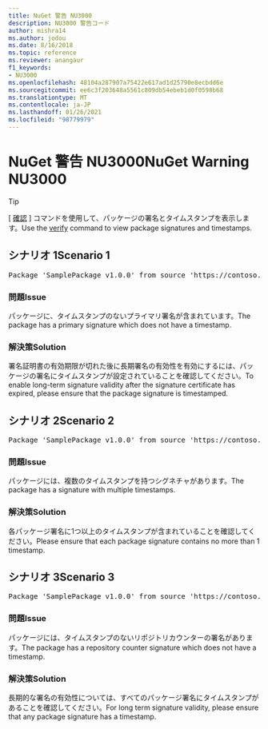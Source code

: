 ```yaml
---
title: NuGet 警告 NU3000
description: NU3000 警告コード
author: mishra14
ms.author: jodou
ms.date: 8/16/2018
ms.topic: reference
ms.reviewer: anangaur
f1_keywords:
- NU3000
ms.openlocfilehash: 48104a287907a75422e617ad1d25790e8ecbdd6e
ms.sourcegitcommit: ee6c3f203648a5561c809db54ebeb1d0f0598b68
ms.translationtype: MT
ms.contentlocale: ja-JP
ms.lasthandoff: 01/26/2021
ms.locfileid: "98779979"
---
```

# <a name="nuget-warning-nu3000"></a><span data-ttu-id="1cb2e-103">NuGet 警告 NU3000</span><span class="sxs-lookup"><span data-stu-id="1cb2e-103">NuGet Warning NU3000</span></span>

> [!Tip]
> <span data-ttu-id="1cb2e-104">[ [確認](../cli-reference/cli-ref-verify.md) ] コマンドを使用して、パッケージの署名とタイムスタンプを表示します。</span><span class="sxs-lookup"><span data-stu-id="1cb2e-104">Use the [verify](../cli-reference/cli-ref-verify.md) command to view package signatures and timestamps.</span></span>

## <a name="scenario-1"></a><span data-ttu-id="1cb2e-105">シナリオ 1</span><span class="sxs-lookup"><span data-stu-id="1cb2e-105">Scenario 1</span></span>

<pre>Package 'SamplePackage v1.0.0' from source 'https://contoso.com/index.json': The primary signature does not have a timestamp.</pre>

### <a name="issue"></a><span data-ttu-id="1cb2e-106">問題</span><span class="sxs-lookup"><span data-stu-id="1cb2e-106">Issue</span></span>

<span data-ttu-id="1cb2e-107">パッケージに、タイムスタンプのないプライマリ署名が含まれています。</span><span class="sxs-lookup"><span data-stu-id="1cb2e-107">The package has a primary signature which does not have a timestamp.</span></span>


### <a name="solution"></a><span data-ttu-id="1cb2e-108">解決策</span><span class="sxs-lookup"><span data-stu-id="1cb2e-108">Solution</span></span>

<span data-ttu-id="1cb2e-109">署名証明書の有効期限が切れた後に長期署名の有効性を有効にするには、パッケージの署名にタイムスタンプが設定されていることを確認してください。</span><span class="sxs-lookup"><span data-stu-id="1cb2e-109">To enable long-term signature validity after the signature certificate has expired, please ensure that the package signature is timestamped.</span></span>



## <a name="scenario-2"></a><span data-ttu-id="1cb2e-110">シナリオ 2</span><span class="sxs-lookup"><span data-stu-id="1cb2e-110">Scenario 2</span></span>

<pre>Package 'SamplePackage v1.0.0' from source 'https://contoso.com/index.json': Multiple timestamps are not accepted.</pre>

### <a name="issue"></a><span data-ttu-id="1cb2e-111">問題</span><span class="sxs-lookup"><span data-stu-id="1cb2e-111">Issue</span></span>

<span data-ttu-id="1cb2e-112">パッケージには、複数のタイムスタンプを持つシグネチャがあります。</span><span class="sxs-lookup"><span data-stu-id="1cb2e-112">The package has a signature with multiple timestamps.</span></span>


### <a name="solution"></a><span data-ttu-id="1cb2e-113">解決策</span><span class="sxs-lookup"><span data-stu-id="1cb2e-113">Solution</span></span>

<span data-ttu-id="1cb2e-114">各パッケージ署名に1つ以上のタイムスタンプが含まれていることを確認してください。</span><span class="sxs-lookup"><span data-stu-id="1cb2e-114">Please ensure that each package signature contains no more than 1 timestamp.</span></span>



## <a name="scenario-3"></a><span data-ttu-id="1cb2e-115">シナリオ 3</span><span class="sxs-lookup"><span data-stu-id="1cb2e-115">Scenario 3</span></span>

<pre>Package 'SamplePackage v1.0.0' from source 'https://contoso.com/index.json': The repository countersignature does not have a timestamp.</pre>

### <a name="issue"></a><span data-ttu-id="1cb2e-116">問題</span><span class="sxs-lookup"><span data-stu-id="1cb2e-116">Issue</span></span>

<span data-ttu-id="1cb2e-117">パッケージには、タイムスタンプのないリポジトリカウンターの署名があります。</span><span class="sxs-lookup"><span data-stu-id="1cb2e-117">The package has a repository counter signature which does not have a timestamp.</span></span>


### <a name="solution"></a><span data-ttu-id="1cb2e-118">解決策</span><span class="sxs-lookup"><span data-stu-id="1cb2e-118">Solution</span></span>

<span data-ttu-id="1cb2e-119">長期的な署名の有効性については、すべてのパッケージ署名にタイムスタンプがあることを確認してください。</span><span class="sxs-lookup"><span data-stu-id="1cb2e-119">For long term signature validity, please ensure that any package signature has a timestamp.</span></span>


